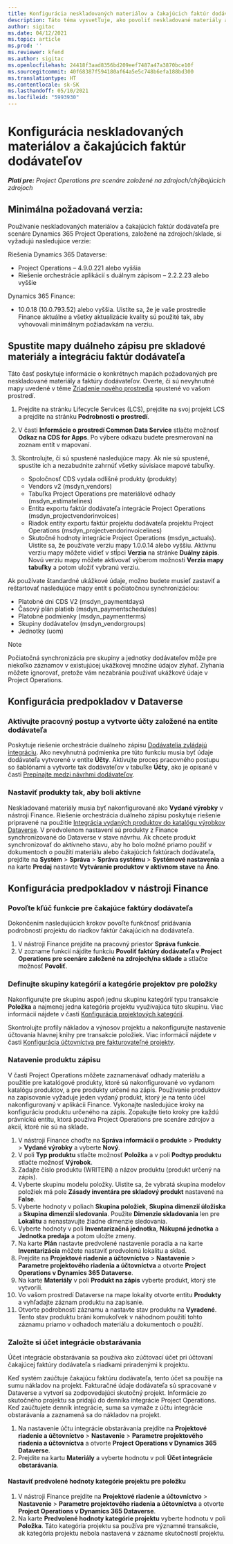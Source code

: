 ```yaml
---
title: Konfigurácia neskladovaných materiálov a čakajúcich faktúr dodávateľov
description: Táto téma vysvetľuje, ako povoliť neskladované materiály a čakajúce faktúry dodávateľa.
author: sigitac
ms.date: 04/12/2021
ms.topic: article
ms.prod: ''
ms.reviewer: kfend
ms.author: sigitac
ms.openlocfilehash: 24418f3aad8356bd209eef7487a47a3870bce10f
ms.sourcegitcommit: 40f68387f594180af64a5e5c748b6efa188bd300
ms.translationtype: HT
ms.contentlocale: sk-SK
ms.lasthandoff: 05/10/2021
ms.locfileid: "5993930"
---
```

# <a name="configure-non-stocked-materials-and-pending-vendor-invoices"></a>Konfigurácia neskladovaných materiálov a čakajúcich faktúr dodávateľov

_**Platí pre:** Project Operations pre scenáre založené na zdrojoch/chýbajúcich zdrojoch_

## <a name="minimum-version-requirement"></a>Minimálna požadovaná verzia:

Používanie neskladovaných materiálov a čakajúcich faktúr dodávateľa pre scenáre Dynamics 365 Project Operations, založené na zdrojoch/sklade, si vyžadujú nasledujúce verzie:

Riešenia Dynamics 365 Dataverse:

- Project Operations – 4.9.0.221 alebo vyššia
- Riešenie orchestrácie aplikácií s duálnym zápisom – 2.2.2.23 alebo vyššie

Dynamics 365 Finance:
- 10.0.18 (10.0.793.52) alebo vyššia. Uistite sa, že je vaše prostredie Finance aktuálne a všetky aktualizácie kvality sú použité tak, aby vyhovovali minimálnym požiadavkám na verziu.

## <a name="run-dual-write-maps-for-non-stocked-materials-and-vendor-invoice-integration"></a>Spustite mapy duálneho zápisu pre skladové materiály a integráciu faktúr dodávateľa

Táto časť poskytuje informácie o konkrétnych mapách požadovaných pre neskladované materiály a faktúry dodávateľov. Overte, či sú nevyhnutné mapy uvedené v téme [Zriadenie nového prostredia](../environment/resource-provision-new-environment.md#run-project-operations-dual-write-maps) spustené vo vašom prostredí.

1. Prejdite na stránku Lifecycle Services (LCS), prejdite na svoj projekt LCS a prejdite na stránku **Podrobnosti o prostredí**.
2. V časti **Informácie o prostredí Common Data Service** stlačte možnosť **Odkaz na CDS for Apps**. Po výbere odkazu budete presmerovaní na zoznam entít v mapovaní.
3. Skontrolujte, či sú spustené nasledujúce mapy. Ak nie sú spustené, spustite ich a nezabudnite zahrnúť všetky súvisiace mapové tabuľky.

    - Spoločnosť CDS vydala odlišné produkty (produkty)
    - Vendors v2 (msdyn_vendors)
    - Tabuľka Project Operations pre materiálové odhady (msdyn_estimatelines)
    - Entita exportu faktúr dodávateľa integrácie Project Operations (msdyn_projectvendorinvoices)
    - Riadok entity exportu faktúr projektu dodávateľa projektu Project Operations (msdyn_projectvendorinvoicelines)
    - Skutočné hodnoty integrácie Project Operations (msdyn_actuals). Uistite sa, že používate verziu mapy 1.0.0.14 alebo vyššiu. Aktívnu verziu mapy môžete vidieť v stĺpci **Verzia** na stránke **Duálny zápis**. Novú verziu mapy môžete aktivovať výberom možnosti **Verzia mapy tabuľky** a potom uložiť vybranú verziu.

Ak používate štandardné ukážkové údaje, možno budete musieť zastaviť a reštartovať nasledujúce mapy entít s počiatočnou synchronizáciou:
  - Platobné dni CDS V2 (msdyn_paymentdays)
  - Časový plán platieb (msdyn_paymentschedules)
  - Platobné podmienky (msdyn_paymentterms)
  - Skupiny dodávateľov (msdyn_vendorgroups)
  - Jednotky (uom)

> [!NOTE]
> Počiatočná synchronizácia pre skupiny a jednotky dodávateľov môže pre niekoľko záznamov v existujúcej ukážkovej množine údajov zlyhať. Zlyhania môžete ignorovať, pretože vám nezabránia používať ukážkové údaje v Project Operations.

## <a name="configure-prerequisites-in-dataverse"></a>Konfigurácia predpokladov v Dataverse

### <a name="activate-workflow-to-create-accounts-based-on-vendor-entity"></a>Aktivujte pracovný postup a vytvorte účty založené na entite dodávateľa

Poskytuje riešenie orchestrácie duálneho zápisu [Dodávatelia zvládajú integráciu](/dynamics365/fin-ops-core/dev-itpro/data-entities/dual-write/vendor-mapping.md). Ako nevyhnutná podmienka pre túto funkciu musia byť údaje dodávateľa vytvorené v entite **Účty**. Aktivujte proces pracovného postupu so šablónami a vytvorte tak dodávateľov v tabuľke **Účty**, ako je opísané v časti [Prepínajte medzi návrhmi dodávateľov](/dynamics365/fin-ops-core/dev-itpro/data-entities/dual-write/vendor-switch.md#use-the-extended-vendor-design-for-vendors-of-the-organization-type).

### <a name="set-products-to-be-created-as-active"></a>Nastaviť produkty tak, aby boli aktívne

Neskladované materiály musia byť nakonfigurované ako **Vydané výrobky** v nástroji Finance. Riešenie orchestrácia duálneho zápisu poskytuje riešenie pripravené na použitie [Integrácia vydaných produktov do katalógu výrobkov Dataverse](/dynamics365/fin-ops-core/dev-itpro/data-entities/dual-write/product-mapping.md). V predvolenom nastavení sú produkty z Finance synchronizované do Dataverse v stave návrhu. Ak chcete produkt synchronizovať do aktívneho stavu, aby ho bolo možné priamo použiť v dokumentoch o použití materiálu alebo čakajúcich faktúrach dodávateľa, prejdite na **Systém** > **Správa** > **Správa systému** > **Systémové nastavenia** a na karte **Predaj** nastavte **Vytváranie produktov v aktívnom stave** na **Áno**.

## <a name="configure-prerequisites-in-finance"></a>Konfigurácia predpokladov v nástroji Finance

### <a name="enable-the-feature-key-for-pending-vendor-invoices"></a>Povoľte kľúč funkcie pre čakajúce faktúry dodávateľa

Dokončením nasledujúcich krokov povoľte funkčnosť pridávania podrobností projektu do riadkov faktúr čakajúcich na dodávateľa.

1. V nástroji Finance prejdite na pracovný priestor **Správa funkcie**.
2. V zozname funkcií nájdite funkciu **Povoliť faktúry dodávateľa v Project Operations pre scenáre založené na zdrojoch/na sklade** a stlačte možnosť **Povoliť**.

### <a name="define-category-groups-and-project-categories-for-items"></a>Definujte skupiny kategórií a kategórie projektov pre položky

Nakonfigurujte pre skupinu aspoň jednu skupinu kategórií typu transakcie **Položka** a najmenej jedna kategória projektu využívajúca túto skupinu. Viac informácií nájdete v časti [Konfigurácia projektových kategórií](../project-accounting/configure-project-categories.md#category-groups).

Skontrolujte profily nákladov a výnosov projektu a nakonfigurujte nastavenie účtovania hlavnej knihy pre transakcie položiek. Viac informácií nájdete v časti [Konfigurácia účtovníctva pre fakturovateľné projekty](../project-accounting/configure-accounting-billable-projects.md).

### <a name="set-up-a-write-in-product"></a>Natavenie produktu zápisu

V časti Project Operations môžete zaznamenávať odhady materiálu a použitie pre katalógové produkty, ktoré sú nakonfigurované vo vydanom katalógu produktov, a pre produkty určené na zápis. Používanie produktov na zapisovanie vyžaduje jeden vydaný produkt, ktorý je na tento účel nakonfigurovaný v aplikácii Finance. Vykonajte nasledujúce kroky na konfiguráciu produktu určeného na zápis. Zopakujte tieto kroky pre každú právnickú entitu, ktorá používa Project Operations pre scenáre zdrojov a akcií, ktoré nie sú na sklade.

1. V nástroji Finance choďte na **Správa informácií o produkte** > **Produkty** > **Vydané výrobky** a vyberte **Nový**.
2. V poli **Typ produktu** stlačte možnosť **Položka** a v poli **Podtyp produktu** stlačte možnosť **Výrobok**.
3. Zadajte číslo produktu (WRITEIN) a názov produktu (produkt určený na zápis).
4. Vyberte skupinu modelu položky. Uistite sa, že vybratá skupina modelov položiek má pole **Zásady inventára pre skladový produkt** nastavené na **False**.
5. Vyberte hodnoty v poliach **Skupina položiek**, **Skupina dimenzií úložiska** a **Skupina dimenzií sledovania**. Použite **Dimenzie skladovania** len pre **Lokalitu** a nenastavujte žiadne dimenzie sledovania.
6. Vyberte hodnoty v poli **Inventarizačná jednotka**, **Nákupná jednotka** a **Jednotka predaja** a potom uložte zmeny.
7. Na karte **Plán** nastavte predvolené nastavenie poradia a na karte **Inventarizácia** môžete nastaviť predvolenú lokalitu a sklad.
8. Prejdite na **Projektové riadenie a účtovníctvo** > **Nastavenie** > **Parametre projektového riadenia a účtovníctva** a otvorte **Project Operations v Dynamics 365 Dataverse**. 
9. Na karte **Materiály** v poli **Produkt na zápis** vyberte produkt, ktorý ste vytvorili.
10. Vo vašom prostredí Dataverse na mape lokality otvorte entitu **Produkty** a vyhľadajte záznam produktu na zapísanie. 
11. Otvorte podrobnosti záznamu a nastavte stav produktu na **Vyradené**. Tento stav produktu bráni komukoľvek v náhodnom použití tohto záznamu priamo v odhadoch materiálu a dokumentoch o použití.

### <a name="set-up-a-procurement-integration-account"></a>Založte si účet integrácie obstarávania

Účet integrácie obstarávania sa používa ako zúčtovací účet pri účtovaní čakajúcej faktúry dodávateľa s riadkami priradenými k projektu.

Keď systém zaúčtuje čakajúcu faktúru dodávateľa, tento účet sa použije na sumu nákladov na projekt. Fakturačné údaje dodávateľa sú spracované v Dataverse a vytvorí sa zodpovedajúci skutočný projekt. Informácie zo skutočného projektu sa pridajú do denníka integrácie Project Operations. Keď zaúčtujete denník integrácie, suma sa vymaže z účtu integrácie obstarávania a zaznamená sa do nákladov na projekt.

1. Na nastavenie účtu integrácie obstarávania prejdite na **Projektové riadenie a účtovníctvo** > **Nastavenie** > **Parametre projektového riadenia a účtovníctva** a otvorte **Project Operations v Dynamics 365 Dataverse**. 
2. Prejdite na kartu **Materiály** a vyberte hodnotu v poli **Účet integrácie obstarávania**.

#### <a name="set-up-project-category-defaults-for-an-item"></a>Nastaviť predvolené hodnoty kategórie projektu pre položku

1. V nástroji Finance prejdite na **Projektové riadenie a účtovníctvo** > **Nastavenie** > **Parametre projektového riadenia a účtovníctva** a otvorte **Project Operations v Dynamics 365 Dataverse**. 
2. Na karte **Predvolené hodnoty kategórie projektu** vyberte hodnotu v poli **Položka**. Táto kategória projektu sa používa pre významné transakcie, ak kategória projektu nebola nastavená v zázname skutočností projektu.

